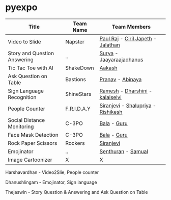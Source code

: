 # pyexpo


| Title  | Team Name | Team Members |
| ------------- | ------------- |------------|
| Video to Slide | Napster  | [Paul Raj](https://github.com/paulraj916) - [Ciril Japeth](https://github.com/CirilJapeth) - [Jalathan](https://github.com/jalathan) |
| Story and Question Answering |  ..  | [Surya](https://github.com/suryacreatx) - [Jaayaraajadhanus](https://github.com/JAAYARAAJADHANUS/JAAYAARAAJADHANUS.git) |
| Tic Tac Toe with AI | ShakeDown  | [Aakash](https://github.com/aakashbd) |
| Ask Question on Table | Bastions  | [Pranav](https://github.com/PranavRajeswari) - [Abinaya](https://github.com/abinaya15meenatchisundaram/Python-Programming-Induction.git) |
| Sign Language Recognition | ShineStars  | [Ramesh](https://github.com/Ramesh-1516) - [Dharshini](https://github.com/DharshiniUdayakumaran) - [kalaiselvi](https://github.com/KalaiselviSelvam21)|
| People Counter | F.R.I.D.A.Y  | [Siranjevi](https://github.com/21cb54siranjevi) - [Shalupriya](https://github.com/ShaluPriya-R) - [Rishikesh](https://github.com/Rishikesh23082003)
| Social Distance Monitoring | C-3PO | [Bala](https://github.com/gsbmk007) - [Guru](https://github.com/Guruprasath-556) |
| Face Mask Detection | C-3PO | [Bala](https://github.com/gsbmk007) - [Guru](https://github.com/Guruprasath-556) |
| Rock Paper Scissors | Rockers | [Siranjevi](https://github.com/21cb54siranjevi) |
| Emojinator | ..  | [Senthuran](https://github.com/SENTHURANLK/blockly.git) - [Samual](https://github.com/samualmartin) |
| Image Cartoonizer | X | X |

Harshavardhan - Video2Slie, People counter

Dhanushlingam - Emojinator, Sign language

Thejaswin - Story Question & Answering and Ask Question on Table
